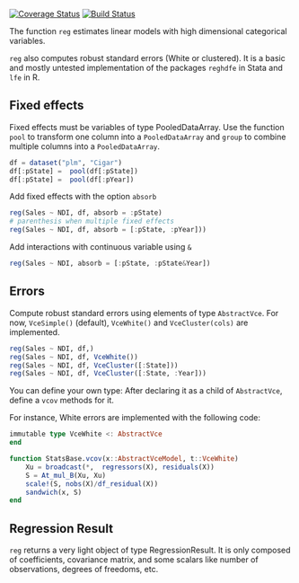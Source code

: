 [![Coverage Status](https://coveralls.io/repos/matthieugomez/FixedEffectModels.jl/badge.svg?branch=master)](https://coveralls.io/r/matthieugomez/FixedEffects.jl?branch=master)
[![Build Status](https://travis-ci.org/matthieugomez/FixedEffectModels.jl.svg?branch=master)](https://travis-ci.org/matthieugomez/FixedEffects.jl)

The function `reg` estimates linear models with high dimensional categorical variables. 

`reg` also computes robust standard errors (White or clustered). 
It is a basic and mostly untested implementation of the packages `reghdfe` in Stata and `lfe` in R.

## Fixed effects

Fixed effects must be variables of type PooledDataArray. Use the function `pool` to transform one column into a `PooledDataArray` and  `group` to combine multiple columns into a `PooledDataArray`.


```julia
df = dataset("plm", "Cigar")
df[:pState] =  pool(df[:pState])
df[:pState] =  pool(df[:pYear])
```

Add fixed effects with the option `absorb`

```julia
reg(Sales ~ NDI, df, absorb = :pState)
# parenthesis when multiple fixed effects
reg(Sales ~ NDI, df, absorb = [:pState, :pYear]))
```

Add interactions with continuous variable using `&`

```julia
reg(Sales ~ NDI, absorb = [:pState, :pState&Year])
```




## Errors

Compute robust standard errors using elements of type `AbstractVce`. For now, `VceSimple()` (default), `VceWhite()` and `VceCluster(cols)` are implemented.

```julia
reg(Sales ~ NDI, df,)
reg(Sales ~ NDI, df, VceWhite())
reg(Sales ~ NDI, df, VceCluster([:State]))
reg(Sales ~ NDI, df, VceCluster([:State, :Year]))
```


You can define your own type: After declaring it as a child of `AbstractVce`, define a `vcov` methods for it.

For instance,  White errors are implemented with the following code:

```julia
immutable type VceWhite <: AbstractVce 
end

function StatsBase.vcov(x::AbstractVceModel, t::VceWhite) 
	Xu = broadcast(*,  regressors(X), residuals(X))
	S = At_mul_B(Xu, Xu)
	scale!(S, nobs(X)/df_residual(X))
	sandwich(x, S) 
end
```

## Regression Result
`reg` returns a very light object of type RegressionResult. It is only composed of coefficients, covariance matrix, and some scalars like number of observations, degrees of freedoms, etc.






